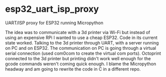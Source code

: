 # esp32_uart_isp_proxy
UART/ISP proxy for ESP32 running Micropython


The idea was to communicate with a 3d printer via Wi-Fi but instead of using an expensive RPi I wanted to use a cheap ESP32.
Code in its current state worked. Talking to the 3d printer through UART, with a server running on PC and on ESP32.
The communication on PC is going through a virtual serial connection (used com0com to create the virtual com ports).
Octoprint connected to the 3d printer but printing didn't work well enough for the gcode commands weren't coming quick enough.
I blame the Micropython headway and am going to rewrite the code in C in a different repo.

